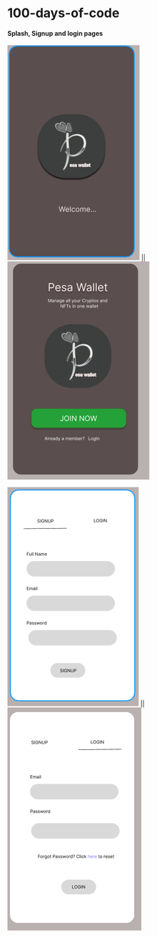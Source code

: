 # 100-days-of-code

#### Splash, Signup and login pages

![splash.png](splash.png) || ![](auth.png)


![](signup.png)   ||   ![](login.png)
